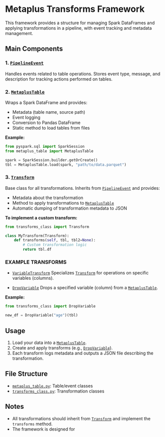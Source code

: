 # Metaplus Transforms Framework

This framework provides a structure for managing Spark DataFrames and applying transformations in a pipeline, with event tracking and metadata management.

## Main Components

### 1. [`PipelineEvent`](metaplus_table.py)
Handles events related to table operations. Stores event type, message, and description for tracking actions performed on tables.

### 2. [`MetaplusTable`](metaplus_table.py)
Wraps a Spark DataFrame and provides:
- Metadata (table name, source path)
- Event logging
- Conversion to Pandas DataFrame
- Static method to load tables from files

**Example:**
```python
from pyspark.sql import SparkSession
from metaplus_table import MetaplusTable

spark = SparkSession.builder.getOrCreate()
tbl = MetaplusTable.load(spark, "path/to/data.parquet")
```

### 3. [`Transform`](transforms_class.py)
Base class for all transformations. Inherits from [`PipelineEvent`](metaplus_table.py) and provides:
- Metadata about the transformation
- Method to apply transformations to [`MetaplusTable`](metaplus_table.py)
- Automatic dumping of transformation metadata to JSON

**To implement a custom transform:**
```python
from transforms_class import Transform

class MyTransform(Transform):
    def transforms(self, tbl, tbl2=None):
        # Custom transformation logic
        return tbl.df
```

### EXAMPLE TRANSFORMS

* [`VariableTransform`](transforms_class.py)
Specializes [`Transform`](transforms_class.py) for operations on specific variables (columns).

* [`DropVariable`](transforms_class.py)
Drops a specified variable (column) from a [`MetaplusTable`](metaplus_table.py).

**Example:**
```python
from transforms_class import DropVariable

new_df = DropVariable("age")(tbl)
```

## Usage

1. Load your data into a [`MetaplusTable`](metaplus_table.py).
2. Create and apply transforms (e.g., [`DropVariable`](transforms_class.py)).
3. Each transform logs metadata and outputs a JSON file describing the transformation.

## File Structure

- [`metaplus_table.py`](metaplus_table.py): Table/event classes
- [`transforms_class.py`](transforms_class.py): Transformation classes

## Notes

- All transformations should inherit from [`Transform`](transforms_class.py) and implement the `transforms` method.
- The framework is designed for